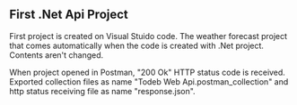 ## First .Net Api Project

First project is created on Visual Stuido code. 
The weather forecast project that comes automatically when the code is created with .Net project. Contents aren't changed. 

When project opened in Postman, "200 Ok" HTTP status code is received. Exported collection files as name "Todeb Web Api.postman_collection" and http status receiving file as name "response.json".